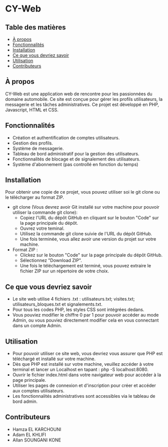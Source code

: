 # CY-Web

## Table des matières
- [À propos](#à-propos)
- [Fonctionnalités](#fonctionnalités)
- [Installation](#installation)
- [Ce que vous devriez savoir](#ce-que-vous-devriez-savoir)
- [Utilisation](#utilisation)
- [Contributeurs](#contributeurs)

## À propos
CY-Web est une application web de rencontre pour les passionnées du domaine automobile. Ce site est conçue pour gérer les profils utilisateurs, la messagerie et les tâches administratives. Ce projet est développé en PHP, Javascript, HTML et CSS.

## Fonctionnalités
- Création et authentification de comptes utilisateurs.
- Gestion des profils.
- Système de messagerie.
- Tableau de bord administratif pour la gestion des utilisateurs.
- Fonctionnalités de blocage et de signalement des utilisateurs.
- Système d'abonnement (pas controllé en fonction du temps)

## Installation
Pour obtenir une copie de ce projet, vous pouvez utiliser soi le git clone ou le télécharger au format ZIP.

- git clone (Vous devrez avoir Git installé sur votre machine pour pouvoir utiliser la commande git clone):
    - Copiez l'URL du dépôt GitHub en cliquant sur le bouton "Code" sur la page principale du dépôt.
    - Ouvrez votre teminal.
    - Utilisez la commande git clone suivie de l'URL du dépôt GitHub.
    - Une fois terminée, vous allez avoir une version du projet sur votre machine.
- Format ZIP :
    - Clickez sur le bouton "Code" sur la page principale du dépôt GitHub.
    - Sélectionnez "Download ZIP".
    - Une fois le téléchargement est terminé, vous pouvez extraire le fichier ZIP sur un répertoire de votre choix.
## Ce que vous devriez savoir
- Le site web utilise 4 fichiers .txt : utilisateurs.txt; visites.txt; utilisateurs_bloques.txt et signalements.txt.
- Pour tous les codes PHP, les styles CSS sont intégrées dedans.
- Vous pouviez modifier le chiffre 0 par 1 pour pouvoir accéder au mode Admin, ou vous pouviez directement modifier cela en vous connectant dans un compte Admin.
## Utilisation 
- Pour pouvoir utiliser ce site web, vous devriez vous assurer que PHP est téléchargé et installé sur votre machine.
- Dès que PHP est installé sur votre machine, veuillez accéder à votre terminal et lancer un Localhost en tapant : php -S localhost:8080.
- Ouvrir le fichier index.html dans votre navigateur web pour accéder à la page principale.
- Utiliser les pages de connexion et d'inscription pour créer et accéder aux comptes utilisateurs.
- Les fonctionnalités administratives sont accessibles via le tableau de bord admin.
## Contributeurs 
- Hamza EL KARCHOUNI
- Adam EL KHLIFI
- Allan SOUNGANI KONE